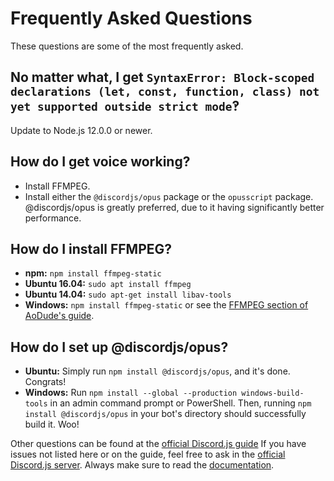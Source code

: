 # Frequently Asked Questions

These questions are some of the most frequently asked.

## No matter what, I get `SyntaxError: Block-scoped declarations (let, const, function, class) not yet supported outside strict mode`‽

Update to Node.js 12.0.0 or newer.

## How do I get voice working?

- Install FFMPEG.
- Install either the `@discordjs/opus` package or the `opusscript` package.
  @discordjs/opus is greatly preferred, due to it having significantly better performance.

## How do I install FFMPEG?

- **npm:** `npm install ffmpeg-static`
- **Ubuntu 16.04:** `sudo apt install ffmpeg`
- **Ubuntu 14.04:** `sudo apt-get install libav-tools`
- **Windows:** `npm install ffmpeg-static` or see the [FFMPEG section of AoDude's guide](https://github.com/bdistin/OhGodMusicBot/blob/master/README.md#download-ffmpeg).

## How do I set up @discordjs/opus?

- **Ubuntu:** Simply run `npm install @discordjs/opus`, and it's done. Congrats!
- **Windows:** Run `npm install --global --production windows-build-tools` in an admin command prompt or PowerShell.
  Then, running `npm install @discordjs/opus` in your bot's directory should successfully build it. Woo!

Other questions can be found at the [official Discord.js guide](https://discordjs.guide/popular-topics/common-questions.html)
If you have issues not listed here or on the guide, feel free to ask in the [official Discord.js server](https://discord.gg/bRCvFy9).
Always make sure to read the [documentation](https://discord.js.org/#/docs/main/stable/general/welcome).
